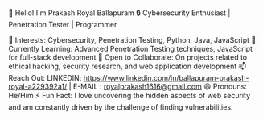 👋 Hello! I'm Prakash Royal Ballapuram
🔒 Cybersecurity Enthusiast | Penetration Tester | Programmer

👀 Interests: Cybersecurity, Penetration Testing, Python, Java, JavaScript
🌱 Currently Learning: Advanced Penetration Testing techniques, JavaScript for full-stack development
🤝 Open to Collaborate: On projects related to ethical hacking, security research, and web application development
📫 Reach Out: LINKEDIN: https://www.linkedin.com/in/ballapuram-prakash-royal-a229392a1/ | E-MAIL : royalprakash1616@gmail.com
😄 Pronouns: He/Him
⚡ Fun Fact: I love uncovering the hidden aspects of web security and am constantly driven by the challenge of finding vulnerabilities.
